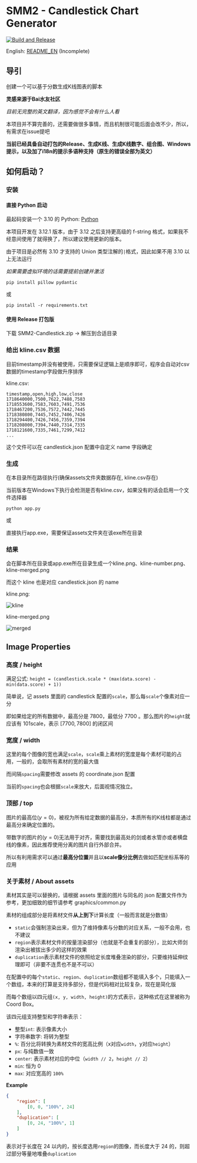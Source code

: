 # SMM2 - Candlestick Chart Generator

[![Build and Release](https://github.com/AceSuperBest/smm2-candlestick/actions/workflows/build.yaml/badge.svg?branch=master&event=status)](https://github.com/AceSuperBest/smm2-candlestick/actions/workflows/build.yaml)

English: [README_EN](README_EN.md) (Incomplete)

## 导引
创建一个可以基于分数生成K线图表的脚本

**灵感来源于Bai水友社区**

*目前无完整的英文翻译，因为感觉不会有什么人看*

本项目并不算完善的，还需要做很多事情，而且机制很可能后面会改不少，所以，有需求在issue提吧

**当前已经具备自动打包的Release、生成K线、生成K线数字、组合图、Windows提示，以及加了i18n的提示多语种支持（原生的错误全部为英文）**

## 如何启动？
### 安装
#### 直接 Python 启动

最起码安装一个 3.10 的 Python: [Python](https://www.python.org/downloads/)

本项目开发在 3.12.1 版本，由于 3.12 之后支持更高级的 f-string 格式，如果我不经意间使用了就得换了，所以建议使用更新的版本。

由于项目是必然有 3.10 才支持的 Union 类型注解的`|`格式，因此如果不用 3.10 以上无法运行

*如果需要虚拟环境的话需要提前创建并激活*

```shell
pip install pillow pydantic
```

或

```shell
pip install -r requirements.txt
```

#### 使用 Release 打包版

下载 SMM2-Candlestick.zip -> 解压到合适目录

### 给出 kline.csv 数据
目前timestamp并没有被使用，只需要保证逻辑上是顺序即可，程序会自动对csv数据的timestamp字段做升序排序

kline.csv:

```csv
timestamp,open,high,low,close
1718640000,7500,7622,7488,7583
1718553600,7583,7603,7491,7536
1718467200,7536,7572,7442,7445
1718380800,7445,7452,7406,7426
1718294400,7426,7456,7359,7394
1718208000,7394,7440,7314,7335
1718121600,7335,7461,7299,7412
...
```

这个文件可以在 candlestick.json 配置中自定义 name 字段确定

### 生成
在本目录所在路径执行(确保assets文件夹数据存在, kline.csv存在)

当前版本在Windows下执行会检测是否有kline.csv，如果没有的话会启用一个文件选择器

```shell
python app.py
```

或

直接执行app.exe，需要保证assets文件夹在该exe所在目录

### 结果
会在脚本所在目录或app.exe所在目录生成一个kline.png、kline-number.png、kline-merged.png

而这个 kline 也是对应 candlestick.json 的 name

kline.png:

![kline](template/kline.png)

kline-merged.png

![merged](template/kline-merged.png)


## Image Properties
### 高度 / height
满足公式: `height = (candlestick.scale * (max(data.score) - min(data.score) + 1))`

简单说，记 assets 里面的 candlestick 配置的`scale`，那么每`scale`个像素对应一分

即如果给定的所有数据中，最高分是 $7800$，最低分 $7700$ 。那么图片的`height`就应该有 $101\text{scale}$，表示 $\left[7700,7800\right]$ 的闭区间

### 宽度 / width
这里的每个图像的宽也满足`scale`，`scale`乘上素材的宽度是每个素材可能的占用，一般的，会取所有素材的宽的最大值

而间隔`spacing`需要修改 assets 的 coordinate.json 配置

当前的`spacing`也会根据`scale`来放大，后面视情况独立。

### 顶部 / top
图片的最高位($y=0$)，被视为所有给定数据的最高分，本质所有的K线柱都是通过最高分来确定位置的。

带数字的图片的($y=0$)无法用于对齐，需要找到最高处的剑或者水管亦或者横盘线的像素，因此推荐使用分离的图片自行外部合并。

所以有利用需求可以通过**最高分位置**并且以**scale像分比例**去做如匹配坐标系等的应用

### 关于素材 / About assets
素材其实是可以替换的，请根据 assets 里面的图片与同名的 json 配置文件作为参考，更加细致的细节请参考 graphics/common.py

素材的组成部分是将素材文件**从上到下**计算长度（一般而言就是分数值）

- `static`会强制渲染出来，但为了维持像素与分数的对应关系，一般不会用，也不建议
- `region`表示素材文件的按量渲染部分（也就是不会重复的部分），比如大师剑渲染出被拔出多少的这样的效果
- `duplication`表示素材文件的依照给定长度堆叠渲染的部分，只要维持延伸纹理即可（非要不连贯也不是不可以）

在配置中的每个`static`、`region`、`duplication`数组都不能填入多个，只能填入一个数组，本来的打算是支持多部分，但是代码相对比较复杂，现在是简化版

而每个数组以四元组`(x, y, width, height)`的方式表示，这种格式在这里被称为 Coord Box。

该四元组支持整型和字符串表示：

- 整型`int`: 表示像素大小
- 字符串数字: 将转为整型
- `%`: 百分比将转换为素材文件的宽高比例（x对应`width`，y对应`height`）
- `px`: 与纯数值一致
- `center`: 表示素材对应的中位（`width // 2`，`height // 2`）
- `min`: 恒为 $0$
- `max`: 对应宽高的 `100%`

**Example**

```json
{
    "region": [
        [0, 0, "100%", 24]
    ],
    "duplication": [
        [0, 24, "100%", 1]
    ]
}
```

表示对于长度在 $24$ 以内的，按长度选用`region`的图像，而长度大于 $24$ 的，则超过部分等量地堆叠`duplication`
